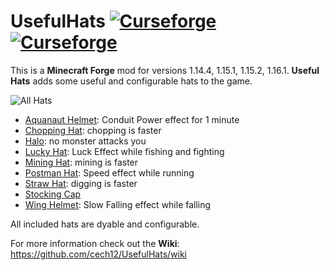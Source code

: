 # UsefulHats [![Curseforge](http://cf.way2muchnoise.eu/full_useful-hats_downloads.svg)](https://www.curseforge.com/minecraft/mc-mods/useful-hats) [![Curseforge](http://cf.way2muchnoise.eu/versions/For%20MC_useful-hats_all.svg)](https://www.curseforge.com/minecraft/mc-mods/useful-hats/files)

This is a **Minecraft Forge** mod for versions 1.14.4, 1.15.1, 1.15.2, 1.16.1. **Useful Hats** adds some useful and configurable hats to the game. 

![All Hats](https://raw.githubusercontent.com/cech12/UsefulHats/material/material/wiki/all_hats.png)

* [Aquanaut Helmet](https://github.com/cech12/UsefulHats/wiki/Aquanaut-Helmet): Conduit Power effect for 1 minute
* [Chopping Hat](https://github.com/cech12/UsefulHats/wiki/Chopping-Hat): chopping is faster
* [Halo](https://github.com/cech12/UsefulHats/wiki/Halo): no monster attacks you
* [Lucky Hat](https://github.com/cech12/UsefulHats/wiki/Lucky-Hat): Luck Effect while fishing and fighting
* [Mining Hat](https://github.com/cech12/UsefulHats/wiki/Mining-Hat): mining is faster
* [Postman Hat](https://github.com/cech12/UsefulHats/wiki/Postman-Hat): Speed effect while running
* [Straw Hat](https://github.com/cech12/UsefulHats/wiki/Straw-Hat): digging is faster
* [Stocking Cap](https://github.com/cech12/UsefulHats/wiki/Stocking-Cap)
* [Wing Helmet](https://github.com/cech12/UsefulHats/wiki/Wing-Helmet): Slow Falling effect while falling

All included hats are dyable and configurable.

For more information check out the **Wiki**: https://github.com/cech12/UsefulHats/wiki
